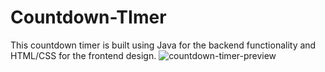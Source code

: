 # Countdown-TImer
This countdown timer is built using Java for the backend functionality and HTML/CSS for the frontend design.
![countdown-timer-preview](https://github.com/fall-blue/Countdown-TImer/assets/147270441/7f1020cb-5305-4b06-8f73-125918d6b21c)
